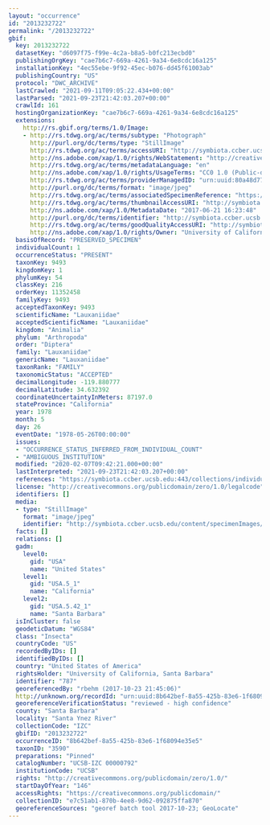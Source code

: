 ```yaml
---
layout: "occurrence"
id: "2013232722"
permalink: "/2013232722"
gbif:
  key: 2013232722
  datasetKey: "d6097f75-f99e-4c2a-b8a5-b0fc213ecbd0"
  publishingOrgKey: "cae7b6c7-669a-4261-9a34-6e8cdc16a125"
  installationKey: "4ec55ebe-9f92-45ec-b076-dd45f61003ab"
  publishingCountry: "US"
  protocol: "DWC_ARCHIVE"
  lastCrawled: "2021-09-11T09:05:22.434+00:00"
  lastParsed: "2021-09-23T21:42:03.207+00:00"
  crawlId: 161
  hostingOrganizationKey: "cae7b6c7-669a-4261-9a34-6e8cdc16a125"
  extensions:
    http://rs.gbif.org/terms/1.0/Image:
    - http://rs.tdwg.org/ac/terms/subtype: "Photograph"
      http://purl.org/dc/terms/type: "StillImage"
      http://rs.tdwg.org/ac/terms/accessURI: "http://symbiota.ccber.ucsb.edu/content/specimenImages/UCSB_IZC/UCSB-IZC00000/UCSB-IZC_00000792_1498087428_lg.jpg"
      http://ns.adobe.com/xap/1.0/rights/WebStatement: "http://creativecommons.org/publicdomain/zero/1.0/"
      http://rs.tdwg.org/ac/terms/metadataLanguage: "en"
      http://ns.adobe.com/xap/1.0/rights/UsageTerms: "CC0 1.0 (Public-domain)"
      http://rs.tdwg.org/ac/terms/providerManagedID: "urn:uuid:80a48d77-e092-4cd1-a745-ba1781c948fb"
      http://purl.org/dc/terms/format: "image/jpeg"
      http://rs.tdwg.org/ac/terms/associatedSpecimenReference: "https://symbiota.ccber.ucsb.edu:443/collections/individual/index.php?occid=787"
      http://rs.tdwg.org/ac/terms/thumbnailAccessURI: "http://symbiota.ccber.ucsb.edu/content/specimenImages/UCSB_IZC/UCSB-IZC00000/UCSB-IZC_00000792_1498087428_tn.jpg"
      http://ns.adobe.com/xap/1.0/MetadataDate: "2017-06-21 16:23:48"
      http://purl.org/dc/terms/identifier: "http://symbiota.ccber.ucsb.edu/content/specimenImages/UCSB_IZC/UCSB-IZC00000/UCSB-IZC_00000792_1498087428_lg.jpg"
      http://rs.tdwg.org/ac/terms/goodQualityAccessURI: "http://symbiota.ccber.ucsb.edu/content/specimenImages/UCSB_IZC/UCSB-IZC00000/UCSB-IZC_00000792_1498087428.jpg"
      http://ns.adobe.com/xap/1.0/rights/Owner: "University of California, Santa Barbara"
  basisOfRecord: "PRESERVED_SPECIMEN"
  individualCount: 1
  occurrenceStatus: "PRESENT"
  taxonKey: 9493
  kingdomKey: 1
  phylumKey: 54
  classKey: 216
  orderKey: 11352458
  familyKey: 9493
  acceptedTaxonKey: 9493
  scientificName: "Lauxaniidae"
  acceptedScientificName: "Lauxaniidae"
  kingdom: "Animalia"
  phylum: "Arthropoda"
  order: "Diptera"
  family: "Lauxaniidae"
  genericName: "Lauxaniidae"
  taxonRank: "FAMILY"
  taxonomicStatus: "ACCEPTED"
  decimalLongitude: -119.880777
  decimalLatitude: 34.632392
  coordinateUncertaintyInMeters: 87197.0
  stateProvince: "California"
  year: 1978
  month: 5
  day: 26
  eventDate: "1978-05-26T00:00:00"
  issues:
  - "OCCURRENCE_STATUS_INFERRED_FROM_INDIVIDUAL_COUNT"
  - "AMBIGUOUS_INSTITUTION"
  modified: "2020-02-07T09:42:21.000+00:00"
  lastInterpreted: "2021-09-23T21:42:03.207+00:00"
  references: "https://symbiota.ccber.ucsb.edu:443/collections/individual/index.php?occid=787"
  license: "http://creativecommons.org/publicdomain/zero/1.0/legalcode"
  identifiers: []
  media:
  - type: "StillImage"
    format: "image/jpeg"
    identifier: "http://symbiota.ccber.ucsb.edu/content/specimenImages/UCSB_IZC/UCSB-IZC00000/UCSB-IZC_00000792_1498087428_lg.jpg"
  facts: []
  relations: []
  gadm:
    level0:
      gid: "USA"
      name: "United States"
    level1:
      gid: "USA.5_1"
      name: "California"
    level2:
      gid: "USA.5.42_1"
      name: "Santa Barbara"
  isInCluster: false
  geodeticDatum: "WGS84"
  class: "Insecta"
  countryCode: "US"
  recordedByIDs: []
  identifiedByIDs: []
  country: "United States of America"
  rightsHolder: "University of California, Santa Barbara"
  identifier: "787"
  georeferencedBy: "rbehm (2017-10-23 21:45:06)"
  http://unknown.org/recordId: "urn:uuid:8b642bef-8a55-425b-83e6-1f68094e35e5"
  georeferenceVerificationStatus: "reviewed - high confidence"
  county: "Santa Barbara"
  locality: "Santa Ynez River"
  collectionCode: "IZC"
  gbifID: "2013232722"
  occurrenceID: "8b642bef-8a55-425b-83e6-1f68094e35e5"
  taxonID: "3590"
  preparations: "Pinned"
  catalogNumber: "UCSB-IZC 00000792"
  institutionCode: "UCSB"
  rights: "http://creativecommons.org/publicdomain/zero/1.0/"
  startDayOfYear: "146"
  accessRights: "https://creativecommons.org/publicdomain/"
  collectionID: "e7c51ab1-870b-4ee8-9d62-092875ffa870"
  georeferenceSources: "georef batch tool 2017-10-23; GeoLocate"
---
```

